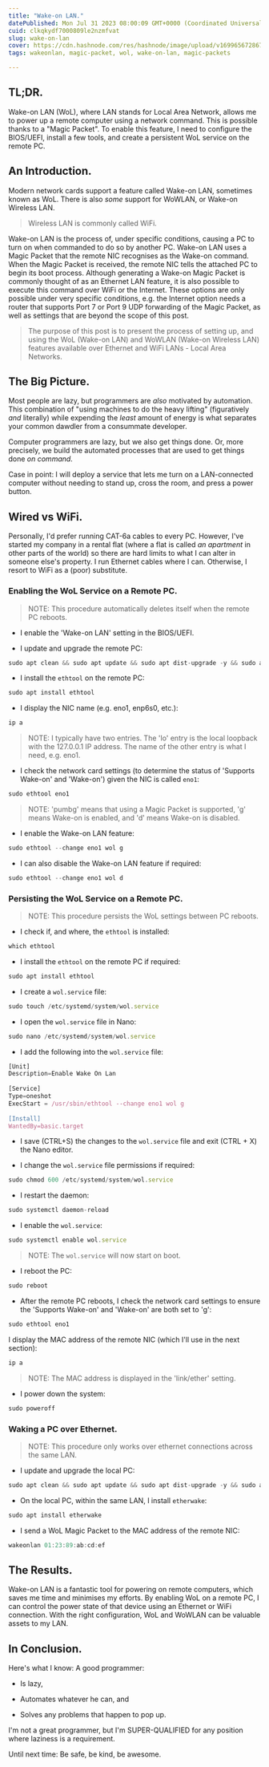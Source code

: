 ```yaml
---
title: "Wake-on LAN."
datePublished: Mon Jul 31 2023 08:00:09 GMT+0000 (Coordinated Universal Time)
cuid: clkqkydf7000809le2nzmfvat
slug: wake-on-lan
cover: https://cdn.hashnode.com/res/hashnode/image/upload/v1699656728677/8bd6c88b-10ed-4e0d-89cc-c4b4b1719d70.png
tags: wakeonlan, magic-packet, wol, wake-on-lan, magic-packets

---
```


## TL;DR.

Wake-on LAN (WoL), where LAN stands for Local Area Network, allows me to power up a remote computer using a network command. This is possible thanks to a "Magic Packet". To enable this feature, I need to configure the BIOS/UEFI, install a few tools, and create a persistent WoL service on the remote PC.

## An Introduction.

Modern network cards support a feature called Wake-on LAN, sometimes known as WoL. There is also *some* support for WoWLAN, or Wake-on Wireless LAN.

> Wireless LAN is commonly called WiFi.

Wake-on LAN is the process of, under specific conditions, causing a PC to turn on when commanded to do so by another PC. Wake-on LAN uses a Magic Packet that the remote NIC recognises as the Wake-on command. When the Magic Packet is received, the remote NIC tells the attached PC to begin its boot process. Although generating a Wake-on Magic Packet is commonly thought of as an Ethernet LAN feature, it is also possible to execute this command over WiFi or the Internet. These options are only possible under very specific conditions, e.g. the Internet option needs a router that supports Port 7 or Port 9 UDP forwarding of the Magic Packet, as well as settings that are beyond the scope of this post.

> The purpose of this post is to present the process of setting up, and using the WoL (Wake-on LAN) and WoWLAN (Wake-on Wireless LAN) features available over Ethernet and WiFi LANs - Local Area Networks.

## The Big Picture.

Most people are lazy, but programmers are *also* motivated by automation. This combination of "using machines to do the heavy lifting" (figuratively *and* literally) while expending the *least* amount of energy is what separates your common dawdler from a consummate developer.

Computer programmers are lazy, but we also get things done. Or, more precisely, we build the automated processes that are used to get things done *on command*.

Case in point: I will deploy a service that lets me turn on a LAN-connected computer without needing to stand up, cross the room, and press a power button.

## Wired vs WiFi.

Personally, I'd prefer running CAT-6a cables to every PC. However, I've started my company in a rental flat (where a flat is called *an apartment* in other parts of the world) so there are hard limits to what I can alter in someone else's property. I run Ethernet cables where I can. Otherwise, I resort to WiFi as a (poor) substitute.

### Enabling the WoL Service on a Remote PC.

> NOTE: This procedure automatically deletes itself when the remote PC reboots.

* I enable the 'Wake-on LAN' setting in the BIOS/UEFI.
    
* I update and upgrade the remote PC:
    

```javascript
sudo apt clean && sudo apt update && sudo apt dist-upgrade -y && sudo apt autoremove -y
```

* I install the `ethtool` on the remote PC:
    

```javascript
sudo apt install ethtool
```

* I display the NIC name (e.g. eno1, enp6s0, etc.):
    

```javascript
ip a
```

> NOTE: I typically have two entries. The 'lo' entry is the local loopback with the 127.0.0.1 IP address. The name of the other entry is what I need, e.g. eno1.

* I check the network card settings (to determine the status of 'Supports Wake-on' and 'Wake-on') given the NIC is called `eno1`:
    

```javascript
sudo ethtool eno1
```

> NOTE: 'pumbg' means that using a Magic Packet is supported, 'g' means Wake-on is enabled, and 'd' means Wake-on is disabled.

* I enable the Wake-on LAN feature:
    

```javascript
sudo ethtool --change eno1 wol g
```

* I can also disable the Wake-on LAN feature if required:
    

```javascript
sudo ethtool --change eno1 wol d
```

### Persisting the WoL Service on a Remote PC.

> NOTE: This procedure persists the WoL settings between PC reboots.

* I check if, and where, the `ethtool` is installed:
    

```javascript
which ethtool
```

* I install the `ethtool` on the remote PC if required:
    

```javascript
sudo apt install ethtool
```

* I create a `wol.service` file:
    

```javascript
sudo touch /etc/systemd/system/wol.service
```

* I open the `wol.service` file in Nano:
    

```javascript
sudo nano /etc/systemd/system/wol.service
```

* I add the following into the `wol.service` file:
    

```javascript
[Unit]
Description=Enable Wake On Lan
 
[Service]
Type=oneshot
ExecStart = /usr/sbin/ethtool --change eno1 wol g
 
[Install]
WantedBy=basic.target
```

* I save (CTRL+S) the changes to the `wol.service` file and exit (CTRL + X) the Nano editor.
    
* I change the `wol.service` file permissions if required:
    

```javascript
sudo chmod 600 /etc/systemd/system/wol.service
```

* I restart the daemon:
    

```javascript
sudo systemctl daemon-reload
```

* I enable the `wol.service`:
    

```javascript
sudo systemctl enable wol.service
```

> NOTE: The `wol.service` will now start on boot.

* I reboot the PC:
    

```javascript
sudo reboot
```

* After the remote PC reboots, I check the network card settings to ensure the 'Supports Wake-on' and 'Wake-on' are both set to 'g':
    

```javascript
sudo ethtool eno1
```

I display the MAC address of the remote NIC (which I'll use in the next section):

```javascript
ip a
```

> NOTE: The MAC address is displayed in the 'link/ether' setting.

* I power down the system:
    

```javascript
sudo poweroff
```

### Waking a PC over Ethernet.

> NOTE: This procedure only works over ethernet connections across the same LAN.

* I update and upgrade the local PC:
    

```javascript
sudo apt clean && sudo apt update && sudo apt dist-upgrade -y && sudo apt autoremove -y
```

* On the local PC, within the same LAN, I install `etherwake`:
    

```javascript
sudo apt install etherwake
```

* I send a WoL Magic Packet to the MAC address of the remote NIC:
    

```javascript
wakeonlan 01:23:89:ab:cd:ef
```

## The Results.

Wake-on LAN is a fantastic tool for powering on remote computers, which saves me time and minimises my efforts. By enabling WoL on a remote PC, I can control the power state of that device using an Ethernet or WiFi connection. With the right configuration, WoL and WoWLAN can be valuable assets to my LAN.

## In Conclusion.

Here's what I know: A good programmer:

* Is lazy,
    
* Automates whatever he can, and
    
* Solves any problems that happen to pop up.
    

I'm not a great programmer, but I'm SUPER-QUALIFIED for any position where laziness is a requirement.

Until next time: Be safe, be kind, be awesome.